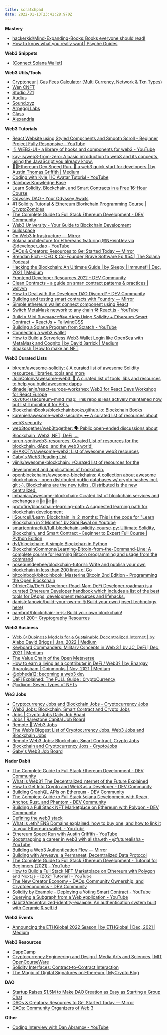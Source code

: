 ```yaml
---
title: scratchpad
date: 2022-01-13T23:41:28.970Z
---
```


**Mastery**  
* [hackerkid/Mind-Expanding-Books: Books everyone should read!](https://github.com/hackerkid/Mind-Expanding-Books)  
* [How to know what you really want | Psyche Guides](https://psyche.co/guides/how-to-know-what-you-really-want-and-be-free-from-mimetic-desire)  

**Web3 Snippets**  
* [[Connect Solana Wallet]]

**Web3 Utils/Tools**  
* [Cryptoneur | Gas Fees Calculator (Multi Currency, Network & Txn Types)](https://www.cryptoneur.xyz/gas-fees-calculator)  
* [Wen CNFT](https://www.wencnft.com/)  
* [Studio 721](https://www.721.so/)  
* [Audius](https://audius.co/)  
* [Sound.xyz](https://www.sound.xyz/)  
* [Arpeggi Labs](https://www.arpeggi.io/studio)  
* [Glass](https://glass.xyz/)  
* [Alexandria](https://www.theforge.land/alexandria)  

**Web3 Tutorials**  
* [React Website using Styled Components and Smooth Scroll - Beginner Project Fully Responsive - YouTube](https://www.youtube.com/watch?v=Nl54MJDR2p8)  
* [🖇 WEB3-UI - a library of hooks and components for web3 - YouTube](https://www.youtube.com/watch?v=PVg8MgnohMM)  
* [kay-is/web3-from-zero: A basic introduction to web3 and its concepts, using the JavaScript you already know.](https://github.com/kay-is/web3-from-zero)  
* [🏃‍♀️Ethereum Dev Speed Run. 🙇 a web3 quick start for developers | by Austin Thomas Griffith | Medium](https://medium.com/@austin_48503/%EF%B8%8Fethereum-dev-speed-run-bd72bcba6a4c)  
* [Coding with Kyle | IC Avatar Tutorial - YouTube](https://www.youtube.com/playlist?list=PLuhDt1vhGcrfQGLWqhUo9-DFD5JaHqCh1)  
* [Rainbow Knowledge Base](https://learn.rainbow.me/)  
* [Learn Solidity, Blockchain, and Smart Contracts in a Free 16-Hour Course](https://www.freecodecamp.org/news/learn-solidity-blockchain-and-smart-contracts-in-a-free/)  
* [Odyssey DAO - Your Odyssey Awaits](https://www.odysseydao.com/)  
* [#1 Solidity Tutorial & Ethereum Blockchain Programming Course | CryptoZombies](https://cryptozombies.io/)  
* [The Complete Guide to Full Stack Ethereum Development - DEV Community](https://dev.to/dabit3/the-complete-guide-to-full-stack-ethereum-development-3j13)  
* [Web3 University - Your Guide to Blockchain Development](https://www.web3.university/)  
* [buildspace](https://app.buildspace.so/home)  
* [On Web3 Infrastructure — Mirror](https://mirror.xyz/suzuha.eth/vb5E5lhzmPTcpxOJcz6Q211TDgSvoFwDLA6JSM1V37Q)  
* [Solana architecture for Ethereans featuring @NHeinDev via @developer_dao - YouTube](https://www.youtube.com/watch?v=YN5kvpqgYVc)  
* [DAOs & Creators: Resources to Get Started Today — Mirror](https://kinjal.mirror.xyz/eD3-Sgv2h50j-kwjHQCOnwqMKqSLTfnrqrtNypU-P5k)  
* [Brendan Eich - CEO & Co-Founder, Brave Software Ep #54 | The Solana Podcast](https://podcast.solana.com/episodes/brendan-eich-ceo-co-founder-brave-software-ep-54-uNUEzLHH)  
* [Hacking the Blockchain: An Ultimate Guide | by Sleepy | Immunefi | Dec, 2021 | Medium](https://medium.com/immunefi/hacking-the-blockchain-an-ultimate-guide-4f34b33c6e8b)  
* [Frontend Developer Resources 2022 - DEV Community](https://dev.to/nickytonline/frontend-developer-resources-2022-4cp2)  
* [Clean Contracts - a guide on smart contract patterns & practices | wslyvh](https://www.wslyvh.com/clean-contracts/)  
* [How to Deal with the Developer DAO Discord? - DEV Community](https://dev.to/kayis/how-to-deal-with-the-developer-dao-discord-57m6)  
* [Building and testing smart contracts with Foundry — Mirror](https://mirror.xyz/sha.eth/6Mn3HjrqKLhHzu2balLPv4SqE5a-oEESl4ycpRkWFsc)  
* [Simple ethereum wallet connect component using React](https://bonhomme.hashnode.dev/simple-ethereum-wallet-connect-component-using-react)  
* [Switch MetaMask network to any chain 🛠 React.js - YouTube](https://www.youtube.com/watch?v=QTcuJ9rdqME)  
* [Build a Mini Buymeacoffee dApp Using Solidity + Ethereum Smart Contract + ReactJs + TailwindCSS](https://blog.idrisolubisi.com/build-a-mini-buymeacoffee-dapp-using-solidity-ethereum-smart-contract-reactjs-tailwindcss)  
* [Building a Solana Program from Scratch - YouTube](https://www.youtube.com/watch?v=lkLliOjkB2c)  
* [Connecting a web3 wallet](https://gist.github.com/dabit3/f0116831a17ef29da0387bf8dac2206c)  
* [How to Build a Serverless Web3 Wallet Login like OpenSea with MetaMask and Cognito | by David Barrick | Medium](https://davbarrick.medium.com/how-to-build-a-serverless-web3-wallet-login-like-opensea-with-metamask-and-cognito-eb93c723f4de)  
* [Smakosh | How to make an NFT](https://smakosh.com/how-to-make-an-nft)  

**Web3 Curated Lists**  
* [bkrem/awesome-solidity: ⟠ A curated list of awesome Solidity resources, libraries, tools and more](https://github.com/bkrem/awesome-solidity)  
* [JoinColony/awesome-web3: 🚀 A curated list of tools, libs and resources to help you build awesome dapps](https://github.com/JoinColony/awesome-web3)  
* [dinadeljanin/react-europe-workshop: Web3 for React Devs Workshop for React Europe](https://github.com/dinadeljanin/react-europe-workshop)  
* [x676f64/secureum-mind_map: This repo is less actively maintained now but I still monitor it for PR's.](https://github.com/x676f64/secureum-mind_map)  
* [BlockchainBooks/blockchainbooks.github.io: Blockchain Books](https://github.com/BlockchainBooks/blockchainbooks.github.io)  
* [kareniel/awesome-web3-security: 🕶 A curated list of resources about web3 security](https://github.com/kareniel/awesome-web3-security)  
* [web3together/web3together: 🗣 Public open-ended discussions about Blockchain, Web3, NFT, DeFi, ...](https://github.com/web3together/web3together)  
* [tarun-soni/web3-resources: Curated List of resources for the blockchain, dApp, and the web3 world!](https://github.com/tarun-soni/web3-resources)  
* [SHAKOTN/awesome-web3: List of awesome web3 resources](https://github.com/SHAKOTN/awesome-web3)  
* [Gaby's Web3 Reading List](https://gabygoldberg.notion.site/f7050e62461143d49345e7b46eb5576b?v=c02511c4230c44ce9a1a03c9757da524)  
* [yjjnls/awesome-blockchain: ⚡️Curated list of resources for the development and applications of blockchain.](https://github.com/yjjnls/awesome-blockchain)  
* [openblockchains/awesome-blockchains: A collection about awesome blockchains - open distributed public databases w/ crypto hashes incl. git ;-). Blockchains are the new tulips . Distributed is the new centralized.](https://github.com/openblockchains/awesome-blockchains)  
* [imbaniac/awesome-blockchain: Curated list of blockchain services and exchanges 🔥🏦🔥🏦🔥🏦🔥](https://github.com/imbaniac/awesome-blockchain)  
* [protofire/blockchain-learning-path: A suggested learning path for blockchain development](https://github.com/protofire/blockchain-learning-path)  
* [llSourcell/Learn_Blockchain_in_2_months: This is the code for "Learn Blockchain in 2 Months" by Siraj Raval on Youtube](https://github.com/llSourcell/Learn_Blockchain_in_2_months)  
* [smartcontractkit/full-blockchain-solidity-course-py: Ultimate Solidity, Blockchain, and Smart Contract - Beginner to Expert Full Course | Python Edition](https://github.com/smartcontractkit/full-blockchain-solidity-course-py)  
* [dvf/blockchain: A simple Blockchain in Python](https://github.com/dvf/blockchain)  
* [BlockchainCommons/Learning-Bitcoin-from-the-Command-Line: A complete course for learning Bitcoin programming and usage from the command](https://github.com/BlockchainCommons/Learning-Bitcoin-from-the-Command-Line)  
* [nosequeldeebee/blockchain-tutorial: Write and publish your own blockchain in less than 200 lines of Go](https://github.com/nosequeldeebee/blockchain-tutorial)  
* [bitcoinbook/bitcoinbook: Mastering Bitcoin 2nd Edition - Programming the Open Blockchain](https://github.com/bitcoinbook/bitcoinbook)  
* [OffcierCia/DeFi-Developer-Road-Map: DeFi Developer roadmap is a curated Ethereum Developer handbook which includes a list of the best tools for DApps, development resources and lifehacks.](https://github.com/OffcierCia/DeFi-Developer-Road-Map)  
* [danistefanovic/build-your-own-x: 🤓 Build your own (insert technology here)](https://github.com/danistefanovic/build-your-own-x#build-your-own-blockchain--cryptocurrency)  
* [nambrot/blockchain-in-js: Build your own blockchain!](https://github.com/nambrot/blockchain-in-js)
* [List of 200+ Cryptography Resources](https://simpleaswater.com/cryptography/)


**Web3 Business**  
* [Web 3: Business Models for a Sustainable Decentralized Internet | by Alabo David Briggs | Jan, 2022 | Medium](https://medium.com/@alabobriggs/web-3-business-models-for-a-sustainable-decentralized-internet-79ac1712a2a9)  
* [Keyboard Commanders: Military Concepts in Web 3 | by JC_DeFi | Dec, 2021 | Medium](https://medium.com/@jamesconlon88/it-is-easy-to-see-that-the-worlds-of-the-military-and-web-3-are-in-their-very-nature-antithetical-8d86f9fddfef)  
* [The Value Chain of the Open Metaverse](https://www.notboring.co/p/the-value-chain-of-the-open-metaverse)  
* [How to earn a living as a contributor in DeFi / Web3? | by Bhargav Aparoksham | Coinmonks | Nov, 2021 | Medium](https://medium.com/coinmonks/how-to-earn-a-living-as-a-contributor-in-defi-web3-eb9d841917c5)  
* [@obheda12: becoming a web3 dev](https://threadreaderapp.com/thread/1473019400877924352.html)  
* [DeFi Explained: The FULL Guide : CryptoCurrency](https://www.reddit.com/r/CryptoCurrency/comments/nletmi/defi_explained_the_full_guide/)  
* [@cdixon: Seven Types of NFTs](https://threadreaderapp.com/thread/1469734078425485317.html)  

**We3 Jobs**  
* [Cryptocurrency Jobs and Blockchain Jobs - Cryptocurrency Jobs](https://cryptocurrencyjobs.co/)  
* [Web3 Jobs: Blockchain, Smart Contract and Crypto Jobs](https://web3.career/)  
* [Jobs | Crypto Jobs Daily Job Board](https://careers.cryptojobsdaily.com/jobs)  
* [Jobs | Rarestone Capital Job Board](https://careers.rarestone.capital/jobs)  
* [Remote 💎 Web3 Jobs](https://remoteok.com/remote-web3-jobs)  
* [The Web’s Biggest List of Cryptocurrency Jobs, Web3 Jobs and Blockchain Jobs](https://cryptojobslist.com/)  
* [Remote Web3 Jobs: Blockchain, Smart Contract, Crypto Jobs](https://remote3.co/)  
* [Blockchain and Cryptocurrency Jobs - CryptoJobs](https://crypto.jobs/)  
* [Gaby's Web3 Job Board](https://web-3.pallet.xyz/jobs)  

**Nader Dabit**  
* [The Complete Guide to Full Stack Ethereum Development - DEV Community](https://dev.to/dabit3/the-complete-guide-to-full-stack-ethereum-development-3j13)  
* [What is Web3? The Decentralized Internet of the Future Explained](https://www.freecodecamp.org/news/what-is-web3/)  
* [How to Get Into Crypto and Web3 as a Developer - DEV Community](https://dev.to/dabit3/how-to-get-into-ethereum-crypto-web3-as-a-developer-9l6)  
* [Building GraphQL APIs on Ethereum - DEV Community](https://dev.to/dabit3/building-graphql-apis-on-ethereum-4poa)  
* [The Complete Guide to Full Stack Solana Development with React, Anchor, Rust, and Phantom - DEV Community](https://dev.to/dabit3/the-complete-guide-to-full-stack-solana-development-with-react-anchor-rust-and-phantom-3291)  
* [Building a Full Stack NFT Marketplace on Ethereum with Polygon - DEV Community](https://dev.to/dabit3/building-scalable-full-stack-apps-on-ethereum-with-polygon-2cfb)  
* [Defining the web3 stack](https://edgeandnode.com/blog/defining-the-web3-stack)  
* [What is .eth? ENS Domains explained, how to buy one, and how to link it to your Ethereum wallet. - YouTube](https://www.youtube.com/watch?v=jssRnV5Ob6A)  
* [Ethereum Speed Run with Austin Griffith - YouTube](https://www.youtube.com/watch?v=91ADHMUH0Ds)  
* [Bootstrapping a career in web3 with alisha.eth - @futurealisha - YouTube](https://www.youtube.com/watch?v=qHmbdpNbJlE)  
* [Building a Web3 Authentication Flow — Mirror](https://mirror.xyz/sha.eth/i6ry1Mxez53z91ef375sMe2rO1NvK2ipACyzKA4SR9g)  
* [Building with Arweave, a Permanent, Decentralized Data Protocol](https://edgeandnode.com/blog/developers-guide-to-arweave)  
* [The Complete Guide to Full Stack Ethereum Development - Tutorial for Beginners [2021] - YouTube](https://www.youtube.com/watch?v=a0osIaAOFSE)  
* [How to Build a Full Stack NFT Marketplace on Ethereum with Polygon and Next.js - [2021 Tutorial] - YouTube](https://www.youtube.com/watch?v=GKJBEEXUha0)  
* [The New Creator Economy - DAOs, Community Ownership, and Cryptoeconomics - DEV Community](https://dev.to/dabit3/the-new-creator-economy-daos-community-ownership-and-cryptoeconomics-lnl)  
* [Solidity by Example - Deploying a Voting Smart Contract - YouTube](https://www.youtube.com/watch?v=GB3hiiNNDjk)  
* [Querying a Subgraph from a Web Application - YouTube](https://www.youtube.com/watch?v=PjyKPMpahuc)  
* [dabit3/decentralized-identity-example: An authentication system built with Ceramic & self.id](https://github.com/dabit3/decentralized-identity-example)  

**Web3 Events**  
* [Announcing the ETHGlobal 2022 Season | by ETHGlobal | Dec, 2021 | Medium](https://ethglobal.medium.com/announcing-the-ethglobal-2022-season-51a7906bb3a4)  

**Web3 Resources**  
* [DappCamp](https://www.dappcamp.xyz/)  
* [Cryptocurrency Engineering and Design | Media Arts and Sciences | MIT OpenCourseWare](https://ocw.mit.edu/courses/media-arts-and-sciences/mas-s62-cryptocurrency-engineering-and-design-spring-2018/index.htm)  
* [Solidity Interfaces: Contract-to-Contract Interaction](https://blog.paulmcaviney.ca/solidity-interfaces)  
* [The Magic of Digital Signatures on Ethereum | MyCrypto Blog](https://blog.mycrypto.com/the-magic-of-digital-signatures-on-ethereum)  

**DAO**  
* [Startup Raises $1.5M to Make DAO Creation as Easy as Starting a Group Chat](https://www.coindesk.com/business/2021/10/28/startup-raises-15m-to-make-dao-creation-as-easy-as-starting-a-group-chat/)  
* [DAOs & Creators: Resources to Get Started Today — Mirror](https://kinjal.mirror.xyz/eD3-Sgv2h50j-kwjHQCOnwqMKqSLTfnrqrtNypU-P5k)  
* [DAOs: Community Organizers of Web 3](https://www.coingecko.com/buzz/daos-community-organizers-of-web3)  

**Other**  
* [Coding Interview with Dan Abramov - YouTube](https://www.youtube.com/watch?v=XEt09iK8IXs)  



[//begin]: # "Autogenerated link references for markdown compatibility"
[Connect Solana Wallet]: connect-solana-wallet "Connect Solana Wallet"
[//end]: # "Autogenerated link references"
